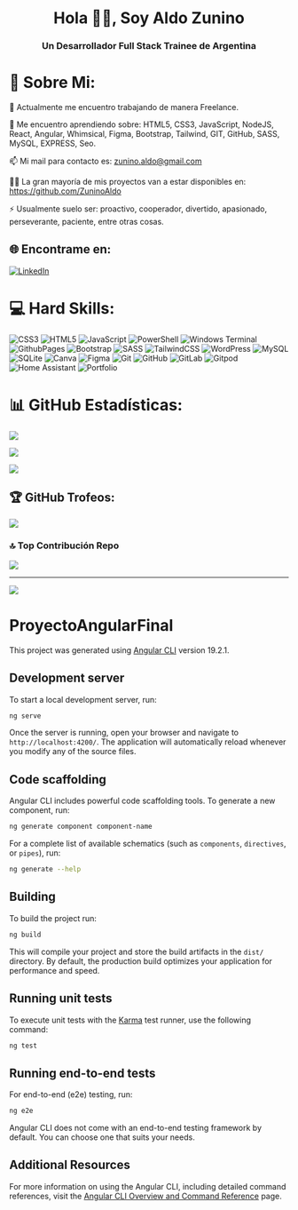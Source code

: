 <h1 align="center">Hola 🖖🏽, Soy Aldo Zunino</h1>
<h3 align="center">Un Desarrollador Full Stack Trainee de Argentina</h3>

# 💫 Sobre Mi:

🔭 Actualmente me encuentro trabajando de manera Freelance.

🌱 Me encuentro aprendiendo sobre: HTML5, CSS3, JavaScript, NodeJS, React, Angular, Whimsical, Figma, Bootstrap, Tailwind, GIT, GitHub, SASS, MySQL, EXPRESS, Seo.

📫 Mi mail para contacto es: zunino.aldo@gmail.com

👨‍💻 La gran mayoría de mis proyectos van a estar disponibles en: https://github.com/ZuninoAldo

⚡ Usualmente suelo ser: proactivo, cooperador, divertido, apasionado, perseverante, paciente, entre otras cosas.



## 🌐 Encontrame en:
[![LinkedIn](https://img.shields.io/badge/LinkedIn-%230077B5.svg?logo=linkedin&logoColor=white)](https://linkedin.com/in/aldo-leonel-zunino-becerra) 

# 💻 Hard Skills:
![CSS3](https://img.shields.io/badge/css3-%231572B6.svg?style=for-the-badge&logo=css3&logoColor=white) ![HTML5](https://img.shields.io/badge/html5-%23E34F26.svg?style=for-the-badge&logo=html5&logoColor=white) ![JavaScript](https://img.shields.io/badge/javascript-%23323330.svg?style=for-the-badge&logo=javascript&logoColor=%23F7DF1E) ![PowerShell](https://img.shields.io/badge/PowerShell-%235391FE.svg?style=for-the-badge&logo=powershell&logoColor=white) ![Windows Terminal](https://img.shields.io/badge/Windows%20Terminal-%234D4D4D.svg?style=for-the-badge&logo=windows-terminal&logoColor=white) ![GithubPages](https://img.shields.io/badge/github%20pages-121013?style=for-the-badge&logo=github&logoColor=white) ![Bootstrap](https://img.shields.io/badge/bootstrap-%238511FA.svg?style=for-the-badge&logo=bootstrap&logoColor=white) ![SASS](https://img.shields.io/badge/SASS-hotpink.svg?style=for-the-badge&logo=SASS&logoColor=white) ![TailwindCSS](https://img.shields.io/badge/tailwindcss-%2338B2AC.svg?style=for-the-badge&logo=tailwind-css&logoColor=white) ![WordPress](https://img.shields.io/badge/WordPress-%23117AC9.svg?style=for-the-badge&logo=WordPress&logoColor=white) ![MySQL](https://img.shields.io/badge/mysql-4479A1.svg?style=for-the-badge&logo=mysql&logoColor=white) ![SQLite](https://img.shields.io/badge/sqlite-%2307405e.svg?style=for-the-badge&logo=sqlite&logoColor=white) ![Canva](https://img.shields.io/badge/Canva-%2300C4CC.svg?style=for-the-badge&logo=Canva&logoColor=white) ![Figma](https://img.shields.io/badge/figma-%23F24E1E.svg?style=for-the-badge&logo=figma&logoColor=white) ![Git](https://img.shields.io/badge/git-%23F05033.svg?style=for-the-badge&logo=git&logoColor=white) ![GitHub](https://img.shields.io/badge/github-%23121011.svg?style=for-the-badge&logo=github&logoColor=white) ![GitLab](https://img.shields.io/badge/gitlab-%23181717.svg?style=for-the-badge&logo=gitlab&logoColor=white) ![Gitpod](https://img.shields.io/badge/gitpod-f06611.svg?style=for-the-badge&logo=gitpod&logoColor=white) ![Home Assistant](https://img.shields.io/badge/home%20assistant-%2341BDF5.svg?style=for-the-badge&logo=home-assistant&logoColor=white) ![Portfolio](https://img.shields.io/badge/Portfolio-%23000000.svg?style=for-the-badge&logo=firefox&logoColor=#FF7139)

# 📊 GitHub Estadísticas:
![](https://github-readme-stats.vercel.app/api?username=ZuninoAldo&theme=dark&hide_border=false&include_all_commits=true&count_private=true)

![](https://github-readme-streak-stats.herokuapp.com/?user=ZuninoAldo&theme=dark&hide_border=false)

![](https://github-readme-stats.vercel.app/api/top-langs/?username=ZuninoAldo&theme=dark&hide_border=false&include_all_commits=true&count_private=true&layout=compact)

## 🏆 GitHub Trofeos:
![](https://github-profile-trophy.vercel.app/?username=ZuninoAldo&theme=radical&no-frame=false&no-bg=true&margin-w=4)

### 🔝 Top Contribución Repo
![](https://github-contributor-stats.vercel.app/api?username=ZuninoAldo&limit=5&theme=dark&combine_all_yearly_contributions=true)

---

[![](https://visitcount.itsvg.in/api?id=ZuninoAldo&icon=2&color=13)](https://visitcount.itsvg.in)

# ProyectoAngularFinal

This project was generated using [Angular CLI](https://github.com/angular/angular-cli) version 19.2.1.

## Development server

To start a local development server, run:

```bash
ng serve
```

Once the server is running, open your browser and navigate to `http://localhost:4200/`. The application will automatically reload whenever you modify any of the source files.

## Code scaffolding

Angular CLI includes powerful code scaffolding tools. To generate a new component, run:

```bash
ng generate component component-name
```

For a complete list of available schematics (such as `components`, `directives`, or `pipes`), run:

```bash
ng generate --help
```

## Building

To build the project run:

```bash
ng build
```

This will compile your project and store the build artifacts in the `dist/` directory. By default, the production build optimizes your application for performance and speed.

## Running unit tests

To execute unit tests with the [Karma](https://karma-runner.github.io) test runner, use the following command:

```bash
ng test
```

## Running end-to-end tests

For end-to-end (e2e) testing, run:

```bash
ng e2e
```

Angular CLI does not come with an end-to-end testing framework by default. You can choose one that suits your needs.

## Additional Resources

For more information on using the Angular CLI, including detailed command references, visit the [Angular CLI Overview and Command Reference](https://angular.dev/tools/cli) page.